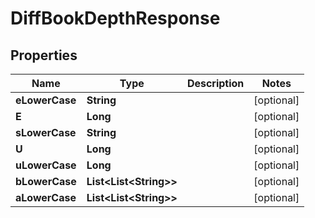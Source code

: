 

# DiffBookDepthResponse


## Properties

| Name | Type | Description | Notes |
|------------ | ------------- | ------------- | -------------|
|**eLowerCase** | **String** |  |  [optional] |
|**E** | **Long** |  |  [optional] |
|**sLowerCase** | **String** |  |  [optional] |
|**U** | **Long** |  |  [optional] |
|**uLowerCase** | **Long** |  |  [optional] |
|**bLowerCase** | **List&lt;List&lt;String&gt;&gt;** |  |  [optional] |
|**aLowerCase** | **List&lt;List&lt;String&gt;&gt;** |  |  [optional] |



